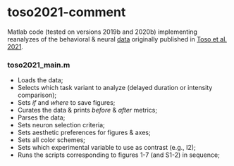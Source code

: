 # toso2021-comment

Matlab code (tested on versions 2019b and 2020b) implementing reanalyzes of the behavioral & neural [data](https://data.mendeley.com/datasets/wp9h39kbtv/2) originally published in [Toso et al. 2021](https://doi.org/10.1016/j.neuron.2021.08.020).

### toso2021_main.m  
- Loads the data;
- Selects which task variant to analyze (delayed duration or intensity comparison);
- Sets _if_ and _where_ to save figures;
- Curates the data & prints _before_ & _after_ metrics;
- Parses the data;
- Sets neuron selection criteria;
- Sets aesthetic preferences for figures & axes;
- Sets all color schemes;
- Sets which experimental variable to use as contrast (e.g., I2);
- Runs the scripts corresponding to figures 1-7 (and S1-2) in sequence;
